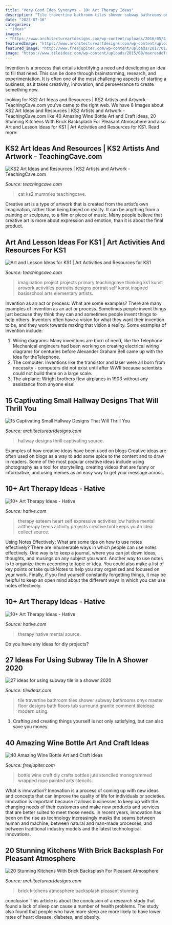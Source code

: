 ```yaml
---
title: "Very Good Idea Synonyms - 10+ Art Therapy Ideas"
description: "Tile travertine bathroom tiles shower subway bathrooms onyx master floor designs bath floors tub surround granite comment tileideaz modern using"
date: "2023-07-16"
categories:
- "ideas"
images:
- "https://www.architectureartdesigns.com/wp-content/uploads/2016/05/4-34.jpg"
featuredImage: "https://www.architectureartdesigns.com/wp-content/uploads/2016/05/4-34.jpg"
featured_image: "http://www.freejupiter.com/wp-content/uploads/2017/01/Wine-Bottle-Art-and-Craft-Ideas-2.jpg"
image: "https://www.tileideaz.com/wp-content/uploads/2015/08/maxresdefault.jpg"
---
```



Invention is a process that entails identifying a need and developing an idea to fill that need. This can be done through brainstorming, research, and experimentation. It is often one of the most challenging aspects of starting a business, as it takes creativity, innovation, and perseverance to create something new.

	

		
looking for KS2 Art Ideas and Resources | KS2 Artists and Artwork - TeachingCave.com you've came to the right web. We have 8 Images about KS2 Art Ideas and Resources | KS2 Artists and Artwork - TeachingCave.com like 40 Amazing Wine Bottle Art and Craft Ideas, 20 Stunning Kitchens With Brick Backsplash For Pleasant Atmosphere and also Art and Lesson Ideas for KS1 | Art Activities and Resources for KS1. Read more:
		
    
## KS2 Art Ideas And Resources | KS2 Artists And Artwork - TeachingCave.com

<img loading=lazy src="https://www.teachingcave.com/wp-content/uploads/2013/11/CAt-mummies.jpg" onerror="this.onerror=null;this.src='https://tse4.mm.bing.net/th?id=OIP.PjIf3VsoSJdL0jNPdBMkXQHaJ4&amp;pid=15.1';" alt="KS2 Art Ideas and Resources | KS2 Artists and Artwork - TeachingCave.com">

_Source: teachingcave.com_

>cat ks2 mummies teachingcave. 

	

Creative art is a type of artwork that is created from the artist’s own imagination, rather than being based on reality. It can be anything from a painting or sculpture, to a film or piece of music. Many people believe that creative art is more about expression and emotion, than it is about the final product.

    
## Art And Lesson Ideas For KS1 | Art Activities And Resources For KS1

<img loading=lazy src="https://www.teachingcave.com/wp-content/uploads/2013/11/Thinking-Art.jpg" onerror="this.onerror=null;this.src='https://tse4.mm.bing.net/th?id=OIP.E1LZQSaiK6zi82C1xznzeQHaKu&amp;pid=15.1';" alt="Art and Lesson Ideas for KS1 | Art Activities and Resources for KS1">

_Source: teachingcave.com_

>imagination project projects primary teachingcave thinking ks1 kunst artwork activities portraits designs portrait self konst inspired basisschool arts elementary artists. 

	

Invention as an act or process: What are some examples?
There are many examples of Invention as an act or process. Sometimes people invent things just because they think they can and sometimes people invent things to help others. Inventors often have a vision for what they want their invention to be, and they work towards making that vision a reality. Some examples of Invention include: 
1) Wiring diagrams: Many inventions are born of need, like the Telephone. Mechanical engineers had been working on creating electrical wiring diagrams for centuries before Alexander Graham Bell came up with the idea for theTelephone.
2) The computer: Inventions like the transistor and laser were all born from necessity - computers did not exist until after WWII because scientists could not build them on a large scale.
3) The airplane: Wright brothers flew airplanes in 1903 without any assistance from anyone else!

    
## 15 Captivating Small Hallway Designs That Will Thrill You

<img loading=lazy src="https://www.architectureartdesigns.com/wp-content/uploads/2017/08/14-21.jpg" onerror="this.onerror=null;this.src='https://tse4.mm.bing.net/th?id=OIP.VdYvZzueaS2PRRoNI5C0iwHaLH&amp;pid=15.1';" alt="15 Captivating Small Hallway Designs That Will Thrill You">

_Source: architectureartdesigns.com_

>hallway designs thrill captivating source. 

	

Examples of how creative ideas have been used on blogs
Creative ideas are often used on blogs as a way to add some spice to the content and to draw in readers. Some of the most popular creative ideas include using photography as a tool for storytelling, creating videos that are funny or informative, and using memes as an easy way to get your message across.

    
## 10+ Art Therapy Ideas - Hative

<img loading=lazy src="https://hative.com/wp-content/uploads/2014/05/art-therapy-ideas/5-art-therapy-ideas.jpg" onerror="this.onerror=null;this.src='https://tse4.mm.bing.net/th?id=OIP.4zai1rYDoWpjCmQ3gWgbqAHaHa&amp;pid=15.1';" alt="10+ Art Therapy Ideas - Hative">

_Source: hative.com_

>therapy esteem heart self expressive activities low hative mental arttherapy teens activity projects creative tool keeps youth idea collect source. 

	

Using Notes Effectively: What are some tips on how to use notes effectively?
There are innumerable ways in which people can use notes effectively. One way is to keep a journal, where you can jot down ideas, thoughts, and musings on any subject you want. Another way to use notes is to organize them according to topic or idea. You could also make a list of key points or take quickNotes to help you stay organized and focused on your work. Finally, if you find yourself constantly forgetting things, it may be helpful to keep an open mind about the different ways in which you can use notes effectively.

    
## 10+ Art Therapy Ideas - Hative

<img loading=lazy src="https://hative.com/wp-content/uploads/2014/05/art-therapy-ideas/7-art-therapy-ideas.jpg" onerror="this.onerror=null;this.src='https://tse1.mm.bing.net/th?id=OIP.wQEH2vgbHV2iGNyH8PIO5AHaKJ&amp;pid=15.1';" alt="10+ Art Therapy Ideas - Hative">

_Source: hative.com_

>therapy hative mental source. 

	

Do you have any ideas for diy projects?

    
## 27 Ideas For Using Subway Tile In A Shower 2020

<img loading=lazy src="https://www.tileideaz.com/wp-content/uploads/2015/08/maxresdefault.jpg" onerror="this.onerror=null;this.src='https://tse2.mm.bing.net/th?id=OIP.DmZFBrtoHDnNNAjl3ROrVgHaJ4&amp;pid=15.1';" alt="27 ideas for using subway tile in a shower 2020">

_Source: tileideaz.com_

>tile travertine bathroom tiles shower subway bathrooms onyx master floor designs bath floors tub surround granite comment tileideaz modern using. 

	

1. Crafting and creating things yourself is not only satisfying, but can also save you money.

    
## 40 Amazing Wine Bottle Art And Craft Ideas

<img loading=lazy src="http://www.freejupiter.com/wp-content/uploads/2017/01/Wine-Bottle-Art-and-Craft-Ideas-2.jpg" onerror="this.onerror=null;this.src='https://tse3.mm.bing.net/th?id=OIP.9cJXcGYLG_1Dun_splRMlgHaJ4&amp;pid=15.1';" alt="40 Amazing Wine Bottle Art and Craft Ideas">

_Source: freejupiter.com_

>bottle wine craft diy crafts bottles jute stenciled monogrammed wrapped rope painted arts stencils. 

	

What is innovation?
Innovation is a process of coming up with new ideas and concepts that can improve the quality of life for individuals or societies. Innovation is important because it allows businesses to keep up with the changing needs of their customers and make new products and services that are better suited to meet those needs. In recent years, innovation has been on the rise as technology increasingly masks the seams between human and machine, between natural and man-made processes, and between traditional industry models and the latest technological innovations.

    
## 20 Stunning Kitchens With Brick Backsplash For Pleasant Atmosphere

<img loading=lazy src="https://www.architectureartdesigns.com/wp-content/uploads/2016/05/4-34.jpg" onerror="this.onerror=null;this.src='https://tse2.mm.bing.net/th?id=OIP.Cd9pXWym26n_pKX4dcs0iAHaJ4&amp;pid=15.1';" alt="20 Stunning Kitchens With Brick Backsplash For Pleasant Atmosphere">

_Source: architectureartdesigns.com_

>brick kitchens atmosphere backsplash pleasant stunning. 

	

conclusion
This article is about the conclusion of a research study that found a lack of sleep can cause a number of health problems. The study also found that people who have more sleep are more likely to have lower rates of heart disease, diabetes, and obesity.

